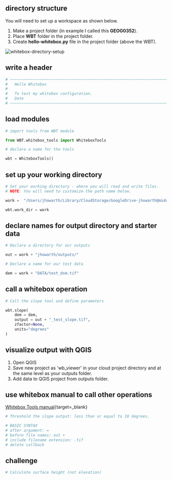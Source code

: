## directory structure  

You will need to set up a workspace as shown below.    

1. Make a project folder (in example I called this __GEOG0352__).
2. Place __WBT__ folder in the project folder.
3. Create __hello-whitebox.py__ file in the project folder (above the WBT).  

![whitebox-directory-setup](https://geography.middlebury.edu/howarth/ee_edu/wb/wb-directory.png)

## write a header

```py
# ~~~~~~~~~~~~~~~~~~~~~~~~~~~~~~~~~~~~~~~~~~~~~~~~~~~~~~~~~~~~~~~~~~~~~
#   Hello Whitebox
#   
#   To test my whitebox configuration.
#   Date
# ~~~~~~~~~~~~~~~~~~~~~~~~~~~~~~~~~~~~~~~~~~~~~~~~~~~~~~~~~~~~~~~~~~~~~  
```

## load modules  

```py
# import tools from WBT module

from WBT.whitebox_tools import WhiteboxTools

# declare a name for the tools

wbt = WhiteboxTools()

```

## set up your working directory 

```py
# Set your working directory - where you will read and write files. 
# NOTE: You will need to customize the path name below. 

work =  "/Users/jhowarth/Library/CloudStorage/GoogleDrive-jhowarth@middlebury.edu/Shared drives/GEOG0352-S24/"

wbt.work_dir = work
```

## declare names for output directory and starter data

```py
# Declare a directory for our outputs  

out = work + "jhowarth/outputs/"

# Declare a name for our test data

dem = work + "DATA/test_dsm.tif"
```

## call a whitebox operation  

```py
# Call the slope tool and define parameters

wbt.slope(
    dem = dem,
    output = out + "_test_slope.tif",
    zfactor=None,
    units="degrees"
)

```

## visualize output with QGIS  

1. Open QGIS  
2. Save new project as 'wb_viewer' in your cloud project directory and at the same level as your outputs folder. 
3. Add data to QGIS project from outputs folder. 

## use whitebox manual to call other operations  

[Whitebox Tools manual][wbt-man]{target=_blank}

```py
# Threshold the slope output: less than or equal to 10 degrees.  

# BASIC SYNTAX
# after argument: =
# before file names: out +  
# include filename extension: .tif 
# delete callback

```

## challenge

```py
# Calculate surface height (not elevation)

```

[wbt-man]: https://www.whiteboxgeo.com/manual/wbt_book/intro.html